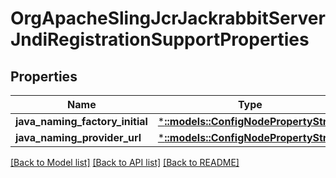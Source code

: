 # OrgApacheSlingJcrJackrabbitServerJndiRegistrationSupportProperties

## Properties
Name | Type | Description | Notes
------------ | ------------- | ------------- | -------------
**java_naming_factory_initial** | [***::models::ConfigNodePropertyString**](configNodePropertyString.md) |  | [optional] 
**java_naming_provider_url** | [***::models::ConfigNodePropertyString**](configNodePropertyString.md) |  | [optional] 

[[Back to Model list]](../README.md#documentation-for-models) [[Back to API list]](../README.md#documentation-for-api-endpoints) [[Back to README]](../README.md)


